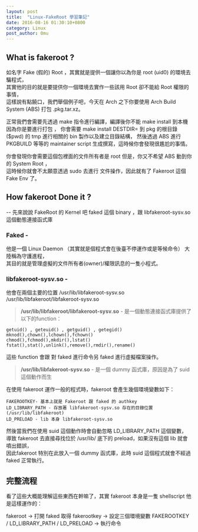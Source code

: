 ```yaml
---
layout: post
title:  "Linux-FakeRoot 學習筆記" 
date: 2016-08-16 01:30:10+0800
category: Linux
post_author: 0mu
---
```

## What is fakeroot ?     
    
如名字 Fake (假的) Root ，其實就是提供一個讓你以為你是 root (uid0) 的環境去騙程式，    
其實他的目的就是要提供你一個環境去實作一些該用 Root 卻不能給 Root 權限的事情，    
這樣說有點饒口，我們舉個例子吧，今天在 Arch 之下你要使用 Arch Build System (ABS) 打包 .pkg.tar.xz。
    
正常我們會需要先透過 make 指令進行編譯，編譯後你不能 make install 到本機因為你是要進行打包 ， 
你會需要 make install DESTDIR= 到 pkg 的根目錄 ($pwd) 的 tmp 進行相關的 bin 製作以及建立目錄結構，
然後透過 ABS 進行 PKGBUILD 等等的 maintainer script 生成撰寫，這時候你會發現很尷尬的事情。
    
你會發現你會需要這個包裡面的文件所有者是 root 但是，你又不希望 ABS 動到你的 System Root ，    
這時候你就會不太願意透過 sudo 去進行 文件操作，因此就有了 Fakeroot 這個 Fake Env 了。    
    
		
## How fakeroot Done it ?
--
先來說說 FakeRoot 的 Kernel 吧 faked 這個 binary ，跟 libfakeroot-sysv.so 這個動態連接函式庫    

### Faked  -
他是一個 Linux Daemon （其實就是個程式會在後臺不停運作或是等候命令） 大陸稱為守護進程，    
其目的就是管理虛擬的文件所有者(owner)/權限訊息的一隻小程式。    

### libfakeroot-sysv.so -
他會在兩個主要的位置 /usr/lib/libfakeroot-sysv.so /usr/lib/libfakeroot/libfakeroot-sysv.so    
    
> **/usr/lib/libfakeroot/libfakeroot-sysv.so** - 是一個動態連接函式庫提供了以下的function：
    
    getuid() , geteuid() , getguid() , getegid()    
    mknod(),chown(),lchown(),fchown()    
    chmod(),fchmod(),mkdir(),lstat()    
    fstat(),stat(),unlink(),remove(),rmdir(),rename()    

這些 function 會跟 對 faked 進行命令另 faked 進行虛擬檔案操作。    
     
 > **/usr/lib/libfakeroot-sysv.so** - 是一個 dummy 函式庫，原因是為了 suid 這個動作而生    
    
在使用 fakeroot 運作一般的程式時，fakeroot 會產生幾個環境變數如下：    
    
    FAKEROOTKEY- 基本上就是 Fakeroot 跟 faked 的 authkey    
    LD_LIBRARY_PATH - 存放著 libfakeroot-sysv.so 存在的目錄位置 (/usr/lib/libfakeroot)    
    LD_PRELOAD - lib 本身 libfakeroot-sysv.so    
		
然後當我們在使用 suid 這個動作時會自動忽略 LD_LIBRARY_PATH 這個變數，    
導致 fakeroot  去直接尋找位於 /usr/lib/ 底下的 preload，如果沒有這個 lib 就會噴出錯誤，    
因此fakeroot 特別在此放入一個 dummy 函式庫，此時 suid 這個程式就會不經過 faked 正常執行。    
      
    
## 完整流程 

看了這些大概能理解這些東西在幹嘛了，其實 fakeroot 本身是一隻 shellscript 他是這樣運作的：
    
fakeroot -> 打開 faked 取得 fakerootkey -> 設定三個環境變數 FAKEROOTKEY / LD_LIBRARY_PATH  / LD_PRELOAD -> 執行命令    








